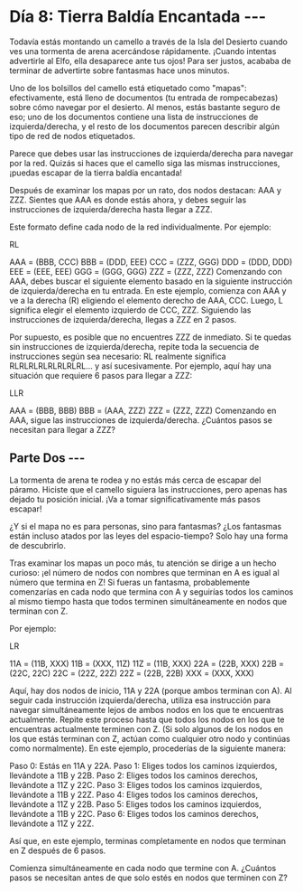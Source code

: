 # Día 8: Tierra Baldía Encantada ---
Todavía estás montando un camello a través de la Isla del Desierto cuando ves una tormenta de arena acercándose rápidamente. ¡Cuando intentas advertirle al Elfo, ella desaparece ante tus ojos! Para ser justos, acababa de terminar de advertirte sobre fantasmas hace unos minutos.

Uno de los bolsillos del camello está etiquetado como "mapas": efectivamente, está lleno de documentos (tu entrada de rompecabezas) sobre cómo navegar por el desierto. Al menos, estás bastante seguro de eso; uno de los documentos contiene una lista de instrucciones de izquierda/derecha, y el resto de los documentos parecen describir algún tipo de red de nodos etiquetados.

Parece que debes usar las instrucciones de izquierda/derecha para navegar por la red. Quizás si haces que el camello siga las mismas instrucciones, ¡puedas escapar de la tierra baldía encantada!

Después de examinar los mapas por un rato, dos nodos destacan: AAA y ZZZ. Sientes que AAA es donde estás ahora, y debes seguir las instrucciones de izquierda/derecha hasta llegar a ZZZ.

Este formato define cada nodo de la red individualmente. Por ejemplo:

RL

AAA = (BBB, CCC)
BBB = (DDD, EEE)
CCC = (ZZZ, GGG)
DDD = (DDD, DDD)
EEE = (EEE, EEE)
GGG = (GGG, GGG)
ZZZ = (ZZZ, ZZZ)
Comenzando con AAA, debes buscar el siguiente elemento basado en la siguiente instrucción de izquierda/derecha en tu entrada. En este ejemplo, comienza con AAA y ve a la derecha (R) eligiendo el elemento derecho de AAA, CCC. Luego, L significa elegir el elemento izquierdo de CCC, ZZZ. Siguiendo las instrucciones de izquierda/derecha, llegas a ZZZ en 2 pasos.

Por supuesto, es posible que no encuentres ZZZ de inmediato. Si te quedas sin instrucciones de izquierda/derecha, repite toda la secuencia de instrucciones según sea necesario: RL realmente significa RLRLRLRLRLRLRLRL... y así sucesivamente. Por ejemplo, aquí hay una situación que requiere 6 pasos para llegar a ZZZ:

LLR

AAA = (BBB, BBB)
BBB = (AAA, ZZZ)
ZZZ = (ZZZ, ZZZ)
Comenzando en AAA, sigue las instrucciones de izquierda/derecha. ¿Cuántos pasos se necesitan para llegar a ZZZ?

## Parte Dos ---
La tormenta de arena te rodea y no estás más cerca de escapar del páramo. Hiciste que el camello siguiera las instrucciones, pero apenas has dejado tu posición inicial. ¡Va a tomar significativamente más pasos escapar!

¿Y si el mapa no es para personas, sino para fantasmas? ¿Los fantasmas están incluso atados por las leyes del espacio-tiempo? Solo hay una forma de descubrirlo.

Tras examinar los mapas un poco más, tu atención se dirige a un hecho curioso: ¡el número de nodos con nombres que terminan en A es igual al número que termina en Z! Si fueras un fantasma, probablemente comenzarías en cada nodo que termina con A y seguirías todos los caminos al mismo tiempo hasta que todos terminen simultáneamente en nodos que terminan con Z.

Por ejemplo:

LR

11A = (11B, XXX)
11B = (XXX, 11Z)
11Z = (11B, XXX)
22A = (22B, XXX)
22B = (22C, 22C)
22C = (22Z, 22Z)
22Z = (22B, 22B)
XXX = (XXX, XXX)

Aquí, hay dos nodos de inicio, 11A y 22A (porque ambos terminan con A). Al seguir cada instrucción izquierda/derecha, utiliza esa instrucción para navegar simultáneamente lejos de ambos nodos en los que te encuentras actualmente. Repite este proceso hasta que todos los nodos en los que te encuentras actualmente terminen con Z. (Si solo algunos de los nodos en los que estás terminan con Z, actúan como cualquier otro nodo y continúas como normalmente). En este ejemplo, procederías de la siguiente manera:

Paso 0: Estás en 11A y 22A.
Paso 1: Eliges todos los caminos izquierdos, llevándote a 11B y 22B.
Paso 2: Eliges todos los caminos derechos, llevándote a 11Z y 22C.
Paso 3: Eliges todos los caminos izquierdos, llevándote a 11B y 22Z.
Paso 4: Eliges todos los caminos derechos, llevándote a 11Z y 22B.
Paso 5: Eliges todos los caminos izquierdos, llevándote a 11B y 22C.
Paso 6: Eliges todos los caminos derechos, llevándote a 11Z y 22Z.

Así que, en este ejemplo, terminas completamente en nodos que terminan en Z después de 6 pasos.

Comienza simultáneamente en cada nodo que termine con A. ¿Cuántos pasos se necesitan antes de que solo estés en nodos que terminen con Z?